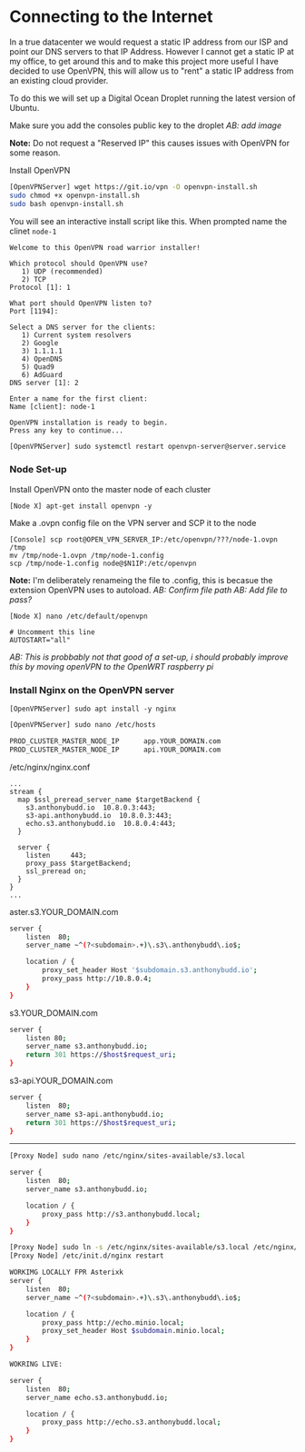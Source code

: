 # Connecting to the Internet

In a true datacenter we would request a static IP address from our ISP and point our DNS servers to that IP Address. However I cannot get a static IP at my office, to get around this and to make this project more useful I have decided to use OpenVPN, this will allow  us to "rent" a static IP address from an existing cloud provider.

To do this we will set up a Digital Ocean Droplet running the latest version of Ubuntu.

Make sure you add the consoles public key to the droplet
_AB: add image_

__Note:__ Do not request a "Reserved IP" this causes issues with OpenVPN for some reason.

Install OpenVPN
```sh
[OpenVPNServer] wget https://git.io/vpn -O openvpn-install.sh
sudo chmod +x openvpn-install.sh
sudo bash openvpn-install.sh
```

You will see an interactive install script like this. When prompted name the clinet `node-1`
```
Welcome to this OpenVPN road warrior installer!

Which protocol should OpenVPN use?
   1) UDP (recommended)
   2) TCP
Protocol [1]: 1

What port should OpenVPN listen to?
Port [1194]: 

Select a DNS server for the clients:
   1) Current system resolvers
   2) Google
   3) 1.1.1.1
   4) OpenDNS
   5) Quad9
   6) AdGuard
DNS server [1]: 2

Enter a name for the first client:
Name [client]: node-1

OpenVPN installation is ready to begin.
Press any key to continue...
```

```sh
[OpenVPNServer] sudo systemctl restart openvpn-server@server.service
```

### Node Set-up

Install OpenVPN onto the master node of each cluster
```
[Node X] apt-get install openvpn -y
```

Make a .ovpn config file on the VPN server and SCP it to the node
```
[Console] scp root@OPEN_VPN_SERVER_IP:/etc/openvpn/???/node-1.ovpn /tmp
mv /tmp/node-1.ovpn /tmp/node-1.config
scp /tmp/node-1.config node@$N1IP:/etc/openvpn
```
__Note:__ I'm deliberately renameing the file to .config, this is becasue the extension OpenVPN uses to autoload.
_AB: Confirm file path_
_AB: Add file to pass?_


```
[Node X] nano /etc/default/openvpn

# Uncomment this line
AUTOSTART="all"
```

_AB: This is probbably not that good of a set-up, i should probably improve this by moving openVPN to the OpenWRT raspberry pi_


### Install Nginx on the OpenVPN server

```[OpenVPNServer] sudo apt install -y nginx```



```sh
[OpenVPNServer] sudo nano /etc/hosts

PROD_CLUSTER_MASTER_NODE_IP      app.YOUR_DOMAIN.com
PROD_CLUSTER_MASTER_NODE_IP      api.YOUR_DOMAIN.com
```

/etc/nginx/nginx.conf
```
...
stream {
  map $ssl_preread_server_name $targetBackend {
    s3.anthonybudd.io  10.8.0.3:443;
    s3-api.anthonybudd.io  10.8.0.3:443;
    echo.s3.anthonybudd.io  10.8.0.4:443;
  }  

  server {
    listen     443;
    proxy_pass $targetBackend;       
    ssl_preread on;
  }
}
...
```

aster.s3.YOUR_DOMAIN.com
```sh
server {
    listen  80;
    server_name ~^(?<subdomain>.+)\.s3\.anthonybudd\.io$;

    location / {
        proxy_set_header Host '$subdomain.s3.anthonybudd.io';
        proxy_pass http://10.8.0.4;
    }
}
```


s3.YOUR_DOMAIN.com
```sh
server {
    listen 80;
    server_name s3.anthonybudd.io;
    return 301 https://$host$request_uri;
}
```

s3-api.YOUR_DOMAIN.com
```sh
server {
    listen  80;
    server_name s3-api.anthonybudd.io;
    return 301 https://$host$request_uri;
}
```

---






```sh
[Proxy Node] sudo nano /etc/nginx/sites-available/s3.local

server {
    listen  80;
    server_name s3.anthonybudd.io;

    location / {
        proxy_pass http://s3.anthonybudd.local;
    }
}

[Proxy Node] sudo ln -s /etc/nginx/sites-available/s3.local /etc/nginx/sites-enabled/
[Proxy Node] /etc/init.d/nginx restart

WORKIMG LOCALLY FPR Asterixk
server {
    listen  80;
    server_name ~^(?<subdomain>.+)\.s3\.anthonybudd\.io$;

    location / {
        proxy_pass http://echo.minio.local;
        proxy_set_header Host $subdomain.minio.local;
    }
}

WOKRING LIVE:

server {
    listen  80;
    server_name echo.s3.anthonybudd.io;

    location / {
        proxy_pass http://echo.s3.anthonybudd.local;
    }
}

```


```sh

```